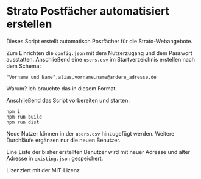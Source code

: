 # Strato Postfächer automatisiert erstellen

Dieses Script erstellt automatisch Postfächer für die Strato-Webangebote.

Zum Einrichten die `config.json` mit dem Nutzerzugang und dem Passwort ausstatten.
Anschließend eine `users.csv` im Startverzeichnis erstellen nach dem Schema:

```
"Vorname und Name",alias,vorname.name@andere_adresse.de
```

Warum? Ich brauchte das in diesem Format.

Anschließend das Script vorbereiten und starten:

```
npm i
npm run build
npm run dist
```

Neue Nutzer können in der `users.csv` hinzugefügt werden. Weitere Durchläufe ergänzen nur die neuen Benutzer.

Eine Liste der bisher erstellten Benutzer wird mit neuer Adresse und alter Adresse in `existing.json` gespeichert.

Lizenziert mit der MIT-Lizenz
